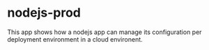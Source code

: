 # nodejs-prod

This app shows how a nodejs app can manage its configuration per deployment environment in a cloud environent.
